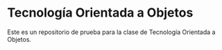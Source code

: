 # Tecnología Orientada a Objetos
Este es un repositorio de prueba para la clase de Tecnología Orientada a Objetos. 
